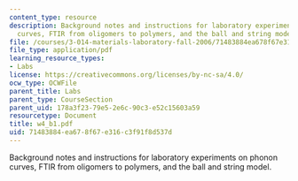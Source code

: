 ```yaml
---
content_type: resource
description: Background notes and instructions for laboratory experiments on phonon
  curves, FTIR from oligomers to polymers, and the ball and string model.
file: /courses/3-014-materials-laboratory-fall-2006/71483884ea678f67e316c3f91f8d537d_w4_b1.pdf
file_type: application/pdf
learning_resource_types:
- Labs
license: https://creativecommons.org/licenses/by-nc-sa/4.0/
ocw_type: OCWFile
parent_title: Labs
parent_type: CourseSection
parent_uid: 178a3f23-79e5-2e6c-90c3-e52c15603a59
resourcetype: Document
title: w4_b1.pdf
uid: 71483884-ea67-8f67-e316-c3f91f8d537d
---
```

Background notes and instructions for laboratory experiments on phonon curves, FTIR from oligomers to polymers, and the ball and string model.